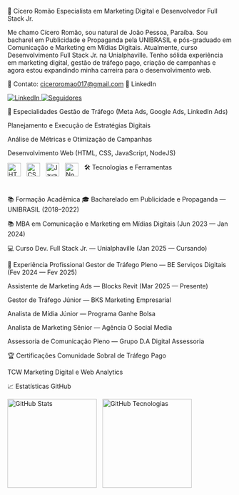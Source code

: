 🚀 Cícero Romão
Especialista em Marketing Digital e Desenvolvedor Full Stack Jr.

Me chamo Cícero Romão, sou natural de João Pessoa, Paraíba.
Sou bacharel em Publicidade e Propaganda pela UNIBRASIL e pós-graduado em Comunicação e Marketing em Mídias Digitais. Atualmente, curso Desenvolvimento Full Stack Jr. na Unialphaville.
Tenho sólida experiência em marketing digital, gestão de tráfego pago, criação de campanhas e agora estou expandindo minha carreira para o desenvolvimento web.

📩 Contato: ciceroromao017@gmail.com
🔗 LinkedIn

<p align="left"> <a href="https://www.linkedin.com/in/cicero-romao/"> <img alt="LinkedIn" title="Me adicione no LinkedIn" src="https://custom-icon-badges.demolab.com/badge/LinkedIn-Perfil-blue?style=for-the-badge&logo=linkedin&logoColor=white&labelColor=0A66C2" /> </a> <a href="https://github.com/ciceroromaosp?tab=followers"> <img alt="Seguidores" title="Me siga no GitHub" src="https://custom-icon-badges.demolab.com/github/followers/ciceroromaosp?color=236ad3&labelColor=1155ba&style=for-the-badge&logo=github&label=Seguidores&logoColor=white" /> </a> </p>
🎯 Especialidades
Gestão de Tráfego (Meta Ads, Google Ads, LinkedIn Ads)

Planejamento e Execução de Estratégias Digitais

Análise de Métricas e Otimização de Campanhas

Desenvolvimento Web (HTML, CSS, JavaScript, NodeJS)

🛠️ Tecnologias e Ferramentas
<img align="left" alt="HTML" title="HTML" width="30px" style="padding-right: 10px;" src="https://cdn.jsdelivr.net/gh/devicons/devicon@latest/icons/html5/html5-original.svg" /> <img align="left" alt="CSS" title="CSS" width="30px" style="padding-right: 10px;" src="https://cdn.jsdelivr.net/gh/devicons/devicon@latest/icons/css3/css3-original.svg" /> <img align="left" alt="JavaScript" title="JavaScript" width="30px" style="padding-right: 10px;" src="https://cdn.jsdelivr.net/gh/devicons/devicon@latest/icons/javascript/javascript-original.svg" /> <img align="left" alt="NodeJS" title="NodeJS" width="30px" style="padding-right: 10px;" src="https://cdn.jsdelivr.net/gh/devicons/devicon@latest/icons/nodejs/nodejs-original.svg" />

<br/> <br/>
📚 Formação Acadêmica
🎓 Bacharelado em Publicidade e Propaganda — UNIBRASIL (2018–2022)

📚 MBA em Comunicação e Marketing em Mídias Digitais (Jun 2023 — Jan 2024)

💻 Curso Dev. Full Stack Jr. — Unialphaville (Jan 2025 — Cursando)

💼 Experiência Profissional
Gestor de Tráfego Pleno — BE Serviços Digitais (Fev 2024 — Fev 2025)

Assistente de Marketing Ads — Blocks Revit (Mar 2025 — Presente)

Gestor de Tráfego Júnior — BKS Marketing Empresarial

Analista de Mídia Júnior — Programa Ganhe Bolsa

Analista de Marketing Sênior — Agência O Social Media

Assessoria de Comunicação Pleno — Grupo D.A Digital Assessoria

🏆 Certificações
Comunidade Sobral de Tráfego Pago

TCW Marketing Digital e Web Analytics

📈 Estatísticas GitHub
<p> <img align="left" alt="GitHub Stats" height="200" style="padding-right: 10px;" src="https://github-readme-stats.vercel.app/api?username=ciceroromaosp&show_icons=true&theme=tokyonight&include_all_commits=true&locale=pt-br" /> <img align="left" alt="GitHub Tecnologias" height="200" src="https://github-readme-stats.vercel.app/api/top-langs/?username=ciceroromaosp&theme=tokyonight&layout=compact&custom_title=Tecnologias&langs_count=9" /> </p>
